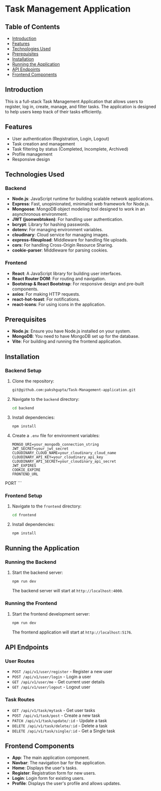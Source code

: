 # Task Management Application

## Table of Contents

- [Introduction](#introduction)
- [Features](#features)
- [Technologies Used](#technologies-used)
- [Prerequisites](#prerequisites)
- [Installation](#installation)
- [Running the Application](#running-the-application)
- [API Endpoints](#api-endpoints)
- [Frontend Components](#frontend-components)


## Introduction

This is a full-stack Task Management Application that allows users to register, log in, create, manage, and filter tasks. The application is designed to help users keep track of their tasks efficiently.

## Features

- User authentication (Registration, Login, Logout)
- Task creation and management
- Task filtering by status (Completed, Incomplete, Archived)
- Profile management
- Responsive design

## Technologies Used

### Backend

- **Node.js**: JavaScript runtime for building scalable network applications.
- **Express**: Fast, unopinionated, minimalist web framework for Node.js.
- **Mongoose**: MongoDB object modeling tool designed to work in an asynchronous environment.
- **JWT (jsonwebtoken)**: For handling user authentication.
- **bcrypt**: Library for hashing passwords.
- **dotenv**: For managing environment variables.
- **cloudinary**: Cloud service for managing images.
- **express-fileupload**: Middleware for handling file uploads.
- **cors**: For handling Cross-Origin Resource Sharing.
- **cookie-parser**: Middleware for parsing cookies.

### Frontend

- **React**: A JavaScript library for building user interfaces.
- **React Router DOM**: For routing and navigation.
- **Bootstrap & React Bootstrap**: For responsive design and pre-built components.
- **axios**: For making HTTP requests.
- **react-hot-toast**: For notifications.
- **react-icons**: For using icons in the application.

## Prerequisites

- **Node.js**: Ensure you have Node.js installed on your system.
- **MongoDB**: You need to have MongoDB set up for the database.
- **Vite**: For building and running the frontend application.

## Installation

### Backend Setup

1. Clone the repository:

    ```bash
   git@github.com:pakshgupta/Task-Management-application.git
    ```

2. Navigate to the `backend` directory:

    ```bash
    cd backend
    ```

3. Install dependencies:

    ```bash
    npm install
    ```

4. Create a `.env` file for environment variables:

    ```plaintext
    MONGO_URI=your_mongodb_connection_string
    JWT_SECRET=your_jwt_secret
    CLOUDINARY_CLOUD_NAME=your_cloudinary_cloud_name
    CLOUDINARY_API_KEY=your_cloudinary_api_key
    CLOUDINARY_API_SECRET=your_cloudinary_api_secret
    JWT_EXPIRES
    COOKIE_EXPIRE
    FRONTEND_URL
PORT
    ```

### Frontend Setup

1. Navigate to the `frontend` directory:

    ```bash
    cd frontend
    ```

2. Install dependencies:

    ```bash
    npm install
    ```

## Running the Application

### Running the Backend

1. Start the backend server:

    ```bash
    npm run dev
    ```

    The backend server will start at `http://localhost:4000`.

### Running the Frontend

1. Start the frontend development server:

    ```bash
    npm run dev
    ```

    The frontend application will start at `http://localhost:5176`.




## API Endpoints

### User Routes

- `POST /api/v1/user/register` - Register a new user
- `POST /api/v1/user/login` - Login a user
- `GET /api/v1/user/me` - Get current user details
- `GET /api/v1/user/logout` - Logout user

### Task Routes

- `GET /api/v1/task/mytask` - Get user tasks
- `POST /api/v1/task/post` - Create a new task
- `PATCH /api/v1/task/update/:id` - Update a task
- `DELETE /api/v1/task/delete/:id` - Delete a task
- `DELETE /api/v1/task/single/:id` - Get a Single task
  

## Frontend Components

- **App**: The main application component.
- **Navbar**: The navigation bar for the application.
- **Home**: Displays the user's tasks.
- **Register**: Registration form for new users.
- **Login**: Login form for existing users.
- **Profile**: Displays the user's profile and allows updates.


